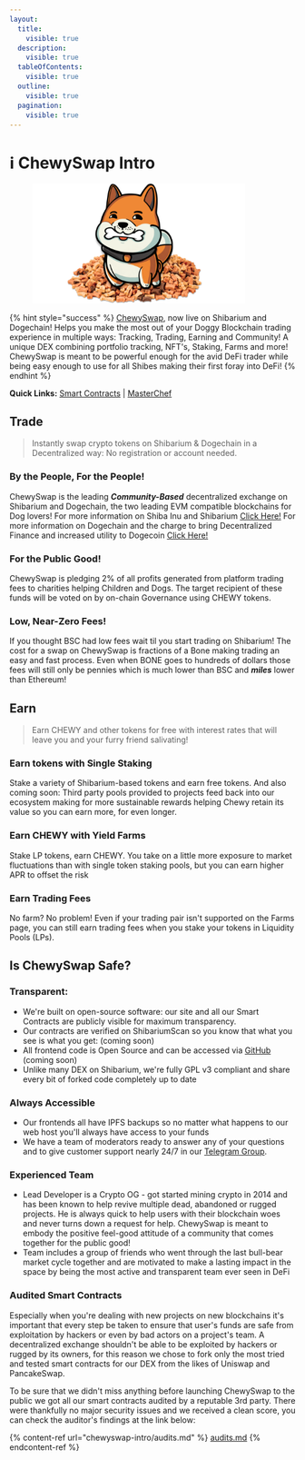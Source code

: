 ```yaml
---
layout:
  title:
    visible: true
  description:
    visible: true
  tableOfContents:
    visible: true
  outline:
    visible: true
  pagination:
    visible: true
---
```


# ℹ ChewySwap Intro



<figure><img src=".gitbook/assets/8.png" alt="" width="375"><figcaption></figcaption></figure>

{% hint style="success" %}
[ChewySwap](https://chewyswap.dog), now live on Shibarium and Dogechain! Helps you make the most out of your Doggy Blockchain trading experience in multiple ways: Tracking, Trading, Earning and Community! A unique DEX combining portfolio tracking, NFT's, Staking, Farms and more! ChewySwap is meant to be powerful enough for the avid DeFi trader while being easy enough to use for all Shibes making their first foray into DeFi!
{% endhint %}

**Quick Links:** [Smart Contracts](broken-reference) | [MasterChef](broken-reference)

## Trade

> Instantly swap crypto tokens on Shibarium & Dogechain in a Decentralized way: No registration or account needed.

### By the People, For the People!

ChewySwap is the leading _**Community-Based**_ decentralized exchange on Shibarium and Dogechain, the two leading EVM compatible blockchains for Dog lovers! For more information on Shiba Inu and Shibarium [Click Here!](https://shib.io) For more information on Dogechain and the charge to bring Decentralized Finance and increased utility to Dogecoin [Click Here!](https://dogechain.dog)

### For the Public Good!

ChewySwap is pledging 2% of all profits generated from platform trading fees to charities helping Children and Dogs. The target recipient of these funds will be voted on by on-chain Governance using CHEWY tokens.

### Low, Near-Zero Fees!

If you thought BSC had low fees wait til you start trading on Shibarium! The cost for a swap on ChewySwap is fractions of a Bone making trading an easy and fast process. Even when BONE goes to hundreds of dollars those fees will still only be pennies which is much lower than BSC and _**miles**_ lower than Ethereum!

## &#x20;Earn

> Earn CHEWY and other tokens for free with interest rates that will leave you and your furry friend salivating!

### Earn tokens with Single Staking

Stake a variety of Shibarium-based tokens and earn free tokens. And also coming soon: Third party pools provided to projects feed back into our ecosystem making for more sustainable rewards helping Chewy retain its value so you can earn more, for even longer.

### Earn CHEWY with Yield Farms

Stake LP tokens, earn CHEWY. You take on a little more exposure to market fluctuations than with single token staking pools, but you can earn higher APR to offset the risk

### Earn Trading Fees

No farm? No problem! Even if your trading pair isn't supported on the Farms page, you can still earn trading fees when you stake your tokens in Liquidity Pools (LPs).



## Is ChewySwap Safe?

### Transparent:

* We're built on open-source software: our site and all our Smart Contracts are publicly visible for maximum transparency.
* Our contracts are verified on ShibariumScan so you know that what you see is what you get: (coming soon)
* All frontend code is Open Source and can be accessed via [GitHub](https://github.com/PooDoge/DogeshrekDEX-UI) (coming soon)
* Unlike many DEX on Shibarium, we're fully GPL v3 compliant and share every bit of forked code completely up to date

### Always Accessible

* Our frontends all have IPFS backups so no matter what happens to our web host you'll always have access to your funds
* We have a team of moderators ready to answer any of your questions and to give customer support nearly 24/7 in our [Telegram Group](https://t.me/chewyswapcommunity).

### Experienced Team

* Lead Developer is a Crypto OG - got started mining crypto in 2014 and has been known to help revive multiple dead, abandoned or rugged projects. He is always quick to help users with their blockchain woes and never turns down a request for help. ChewySwap is meant to embody the positive feel-good attitude of a community that comes together for the public good!
* Team includes a group of friends who went through the last bull-bear market cycle together and are motivated to make a lasting impact in the space by being the most active and transparent team ever seen in DeFi

### Audited Smart Contracts

Especially when you're dealing with new projects on new blockchains it's important that every step be taken to ensure that user's funds are safe from exploitation by hackers or even by bad actors on a project's team. A decentralized exchange shouldn't be able to be exploited by hackers or rugged by its owners, for this reason we chose to fork only the most tried and tested smart contracts for our DEX from the likes of Uniswap and PancakeSwap.&#x20;

To be sure that we didn't miss anything before launching ChewySwap to the public we got all our smart contracts audited by a reputable 3rd party. There were thankfully no major security issues and we received a clean score, you can check the auditor's findings at the link below:

{% content-ref url="chewyswap-intro/audits.md" %}
[audits.md](chewyswap-intro/audits.md)
{% endcontent-ref %}
